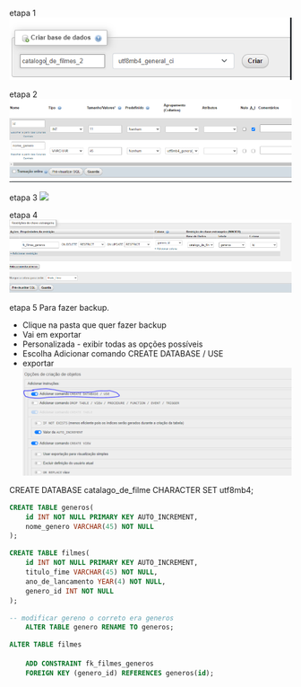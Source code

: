 
<!-- SQL pelo phpMyadmin -->

etapa 1
![](etapa_um.PNG)

etapa 2
![](etapa_dois.PNG)

etapa 3
![](etapa_três.PNG)

etapa 4
![](etapa_quatro.PNG)

etapa 5
Para fazer backup.
- Clique na pasta que quer fazer backup 
- Vai em exportar  
- Personalizada - exibir todas as opções possíveis 
- Escolha Adicionar comando CREATE DATABASE / USE
- exportar
![](etapa_cinco.PNG)







<!-- SQL pelo VCStudio -->
<!-- para criar uma pasta no phpmyadmin -->
CREATE DATABASE catalago_de_filme CHARACTER SET utf8mb4;




<!-- Criar tabela genero que fizemos no MySQL Workbench com está na foto modelo logico filme -->
```sql
CREATE TABLE generos(
    id INT NOT NULL PRIMARY KEY AUTO_INCREMENT,
    nome_genero VARCHAR(45) NOT NULL    
); 
```

<!-- Criar tabela filme que fizemos no MySQL Workbench com está na foto modelo logico filme -->
```sql
CREATE TABLE filmes(
    id INT NOT NULL PRIMARY KEY AUTO_INCREMENT,
    titulo_fime VARCHAR(45) NOT NULL,
    ano_de_lancamento YEAR(4) NOT NULL,    
    genero_id INT NOT NULL
);
```

```sql
-- modificar gereno o correto era generos
    ALTER TABLE genero RENAME TO generos;
```


<!-- Criar ligação das tabelas e Criando a chave-estrangeira que fizemos no MySQL Workbench com está na foto modelo logico filme -->
```sql
ALTER TABLE filmes
    
    ADD CONSTRAINT fk_filmes_generos    
    FOREIGN KEY (genero_id) REFERENCES generos(id);
```

